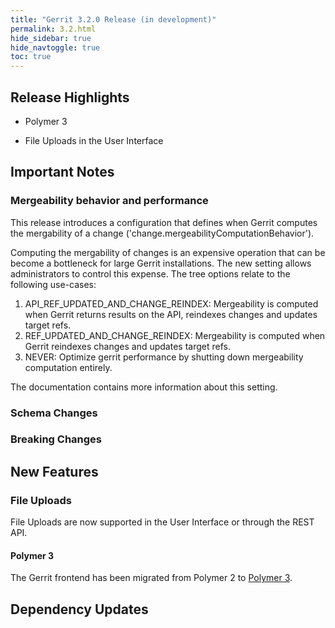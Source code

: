 ```yaml
---
title: "Gerrit 3.2.0 Release (in development)"
permalink: 3.2.html
hide_sidebar: true
hide_navtoggle: true
toc: true
---
```


## Release Highlights

* Polymer 3

* File Uploads in the User Interface

## Important Notes

### Mergeability behavior and performance

This release introduces a configuration that defines when Gerrit computes the
mergability of a change ('change.mergeabilityComputationBehavior').

Computing the mergability of changes is an expensive operation that can be
become a bottleneck for large Gerrit installations. The new setting allows
administrators to control this expense. The tree options relate to the following
use-cases:

1. API_REF_UPDATED_AND_CHANGE_REINDEX: Mergeability is computed when Gerrit
   returns results on the API, reindexes changes and updates target refs.
2. REF_UPDATED_AND_CHANGE_REINDEX: Mergeability is computed when Gerrit
   reindexes changes and updates target refs.
3. NEVER: Optimize gerrit performance by shutting down mergeability computation
   entirely.

The documentation contains more information about this setting.

### Schema Changes

### Breaking Changes

## New Features

### File Uploads

File Uploads are now supported in the User Interface or through the REST API.

#### Polymer 3

The Gerrit frontend has been migrated from Polymer 2 to
[Polymer 3](https://polymer-library.polymer-project.org/3.0/docs/upgrade).

## Dependency Updates
